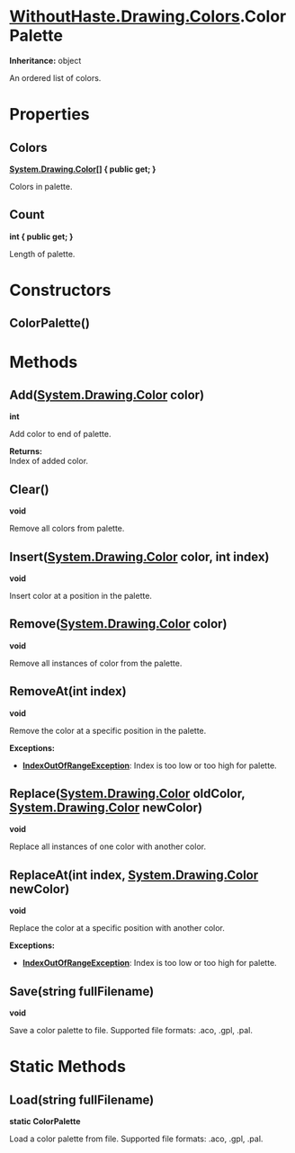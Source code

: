 # [WithoutHaste.Drawing.Colors](TableOfContents.WithoutHaste.Drawing.Colors.md).ColorPalette

**Inheritance:** object  

An ordered list of colors.  

# Properties

## Colors

**[System.Drawing.Color[]](https://docs.microsoft.com/en-us/dotnet/api/system.array) { public get; }**  

Colors in palette.  

## Count

**int { public get; }**  

Length of palette.  

# Constructors

## ColorPalette()

# Methods

## Add([System.Drawing.Color](https://docs.microsoft.com/en-us/dotnet/api/system.drawing.color) color)

**int**  

Add color to end of palette.  

**Returns:**  
Index of added color.  

## Clear()

**void**  

Remove all colors from palette.  

## Insert([System.Drawing.Color](https://docs.microsoft.com/en-us/dotnet/api/system.drawing.color) color, int index)

**void**  

Insert color at a position in the palette.  

## Remove([System.Drawing.Color](https://docs.microsoft.com/en-us/dotnet/api/system.drawing.color) color)

**void**  

Remove all instances of color from the palette.  

## RemoveAt(int index)

**void**  

Remove the color at a specific position in the palette.  

**Exceptions:**  
* **[IndexOutOfRangeException](https://docs.microsoft.com/en-us/dotnet/api/system.indexoutofrangeexception)**: Index is too low or too high for palette.  

## Replace([System.Drawing.Color](https://docs.microsoft.com/en-us/dotnet/api/system.drawing.color) oldColor, [System.Drawing.Color](https://docs.microsoft.com/en-us/dotnet/api/system.drawing.color) newColor)

**void**  

Replace all instances of one color with another color.  

## ReplaceAt(int index, [System.Drawing.Color](https://docs.microsoft.com/en-us/dotnet/api/system.drawing.color) newColor)

**void**  

Replace the color at a specific position with another color.  

**Exceptions:**  
* **[IndexOutOfRangeException](https://docs.microsoft.com/en-us/dotnet/api/system.indexoutofrangeexception)**: Index is too low or too high for palette.  

## Save(string fullFilename)

**void**  

Save a color palette to file. Supported file formats: .aco, .gpl, .pal.  

# Static Methods

## Load(string fullFilename)

**static ColorPalette**  

Load a color palette from file. Supported file formats: .aco, .gpl, .pal.  

